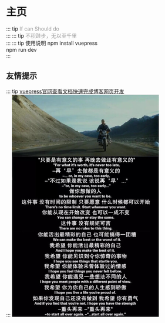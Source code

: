 # 主页
::: tip  <span style="color:#999;font-weight: initial;">If can Should do</span>
 &ensp;                     				  
:::
::: tip <span style="color:#999;font-weight: initial;">不积跬步，无以至千里</span>
&ensp;                     				  
:::
::: tip 使用说明
npm install vuepress<br>
npm run dev
&ensp;                     				  
:::
## 友情提示
::: tip <span style="color:#999;font-weight: initial;"><a href="http://caibaojian.com/vuepress/">vuepress官网查看文档快速完成博客网页开发</a></span>
&ensp;                     				  
:::
<img src="futrue.jpg" style="width:400px"/>
